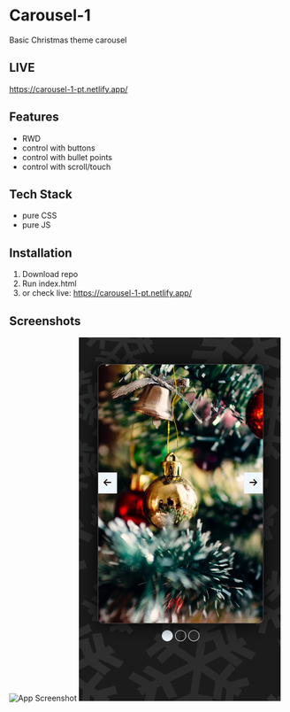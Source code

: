 # Carousel-1
Basic Christmas theme carousel

## LIVE
https://carousel-1-pt.netlify.app/

## Features

- RWD
- control with buttons
- control with bullet points
- control with scroll/touch


## Tech Stack

- pure CSS
- pure JS



## Installation
1. Download repo
2. Run index.html
3. or check live: https://carousel-1-pt.netlify.app/

## Screenshots

![App Screenshot](carousel.gif)
![App Screenshot](carousel-mobile.png)
